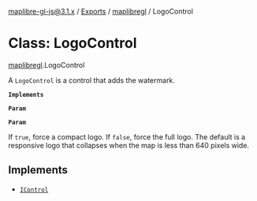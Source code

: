 [maplibre-gl-js@3.1.x](../README.md) / [Exports](../modules.md) / [maplibregl](../modules/maplibregl.md) / LogoControl

# Class: LogoControl

[maplibregl](../modules/maplibregl.md).LogoControl

A `LogoControl` is a control that adds the watermark.

**`Implements`**

**`Param`**

**`Param`**

If `true`, force a compact logo. If `false`, force the full logo. The default is a responsive logo that collapses when the map is less than 640 pixels wide.

## Implements

- [`IControl`](../interfaces/maplibregl.IControl.md)
